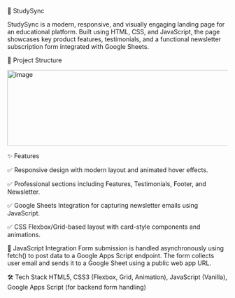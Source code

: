 📘 StudySync

StudySync is a modern, responsive, and visually engaging landing page for an educational platform. Built using HTML, CSS, and JavaScript, the page showcases key product features, testimonials, and a functional newsletter subscription form integrated with Google Sheets.

📁 Project Structure

<img width="829" height="174" alt="image" src="https://github.com/user-attachments/assets/e2eb4b5d-fcbd-4fa8-9cb8-212c7af06c04" />


✨ Features

✅ Responsive design with modern layout and animated hover effects.

✅ Professional sections including Features, Testimonials, Footer, and Newsletter.

✅ Google Sheets Integration for capturing newsletter emails using JavaScript.

✅ CSS Flexbox/Grid-based layout with card-style components and animations.

🔗 JavaScript Integration
Form submission is handled asynchronously using fetch() to post data to a Google Apps Script endpoint.
The form collects user email and sends it to a Google Sheet using a public web app URL.

🛠️ Tech Stack
HTML5, 
CSS3 (Flexbox, Grid, Animation), 
JavaScript (Vanilla), 
Google Apps Script (for backend form handling)






